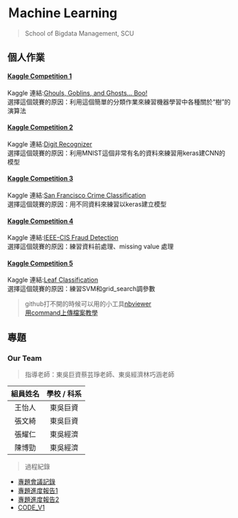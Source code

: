 # Ｍachine Learning
> School of Bigdata Management, SCU
## 個人作業
#### [Kaggle Competition 1](https://github.com/cherrytora/SCU_ML/blob/main/Kaggle_1.ipynb)
Kaggle 連結:[Ghouls, Goblins, and Ghosts... Boo!](https://www.kaggle.com/c/ghouls-goblins-and-ghosts-boo/overview)  
選擇這個競賽的原因：利用這個簡單的分類作業來練習機器學習中各種關於“樹”的演算法

#### [Kaggle Competition 2](https://github.com/cherrytora/SCU_ML/blob/main/Kaggle_2.ipynb)
Kaggle 連結:[Digit Recognizer](https://www.kaggle.com/c/digit-recognizer/overview)  
選擇這個競賽的原因：利用MNIST這個非常有名的資料來練習用keras建CNN的模型

#### [Kaggle Competition 3](https://github.com/cherrytora/SCU_ML/blob/main/Kaggle_3.ipynb)
Kaggle 連結:[San Francisco Crime Classification](https://www.kaggle.com/c/sf-crime)  
選擇這個競賽的原因：用不同資料來練習以keras建立模型

#### [Kaggle Competition 4](https://github.com/cherrytora/SCU_ML/blob/main/Kaggle_4.ipynb)
Kaggle 連結:[IEEE-CIS Fraud Detection](https://www.kaggle.com/c/ieee-fraud-detection/data)  
選擇這個競賽的原因：練習資料前處理、missing value 處理

#### [Kaggle Competition 5](https://github.com/cherrytora/SCU_ML/blob/main/Kaggle_5.ipynb)
Kaggle 連結:[Leaf Classification](https://www.kaggle.com/c/leaf-classification/discussion)  
選擇這個競賽的原因：練習SVM和grid_search調參數  
  
  
  
> github打不開的時候可以用的小工具[nbviewer](https://nbviewer.jupyter.org/)  
> [用command上傳檔案教學](https://medium.com/@s110319022/github-%E5%85%A5%E9%96%80-%E4%BA%8C-%E4%BD%BF%E7%94%A8%E7%B5%82%E7%AB%AF%E6%A9%9F%E4%B8%8A%E5%82%B3%E6%AA%94%E6%A1%88%E5%88%B0github-cfa55e1903fa)  


## 專題
### Our Team  
> 指導老師：東吳巨資蔡芸琤老師、東吳經濟林巧涵老師

| 組員姓名   | 學校 / 科系   | 
| :---: | :-------------: | 
| 王怡人   | 東吳巨資       | 
| 張文綺   | 東吳巨資       |
| 張耀仁   | 東吳經濟       | 
| 陳博勁   | 東吳經濟       | 
> 過程紀錄
* [專題會議記錄](https://github.com/cherrytora/SCU_ML/blob/main/%E5%B0%88%E9%A1%8C%E6%9C%83%E8%AD%B0%E8%A8%98%E9%8C%84/20210428-0526.md)  
* [專題進度報告1](https://github.com/cherrytora/SCU_ML/blob/main/%E5%B0%88%E9%A1%8C%E6%9C%83%E8%AD%B0%E8%A8%98%E9%8C%84/0519%E7%AC%AC%E5%9B%9B%E7%B5%84%E9%80%B2%E5%BA%A6%E5%A0%B1%E5%91%8A.pdf)  
* [專題進度報告2](https://github.com/cherrytora/SCU_ML/blob/main/%E5%B0%88%E9%A1%8C%E6%9C%83%E8%AD%B0%E8%A8%98%E9%8C%84/0602%E7%AC%AC%E5%9B%9B%E7%B5%84%E9%80%B2%E5%BA%A6%E5%A0%B1%E5%91%8A.pdf)  
* [CODE_V1](https://github.com/cherrytora/SCU_ML/blob/main/%E5%B0%88%E9%A1%8Ccode/ML_%E5%B0%88%E9%A1%8C.ipynb)
